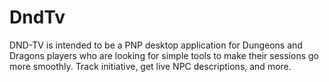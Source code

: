 # DndTv

DND-TV is intended to be a PNP desktop application for Dungeons and Dragons players who are looking for simple tools to make their sessions go more smoothly.  Track initiative, get live NPC descriptions, and more.
